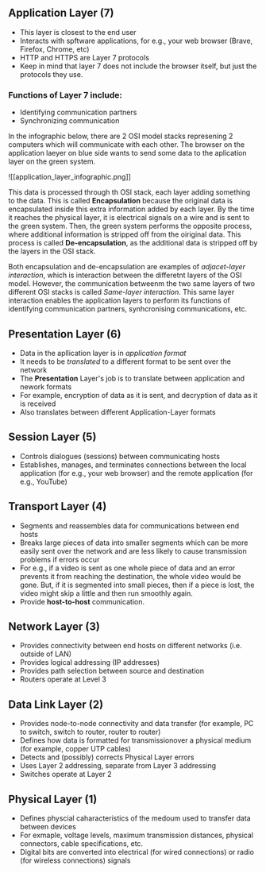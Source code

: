 ## Application Layer (7)
* This layer is closest to the end user
* Interacts with spftware applications, for e.g., your web browser (Brave, Firefox, Chrome, etc)
* HTTP and HTTPS are Layer 7 protocols
* Keep in mind that layer 7 does not include the browser itself, but just the protocols they use.

### Functions of Layer 7 include:
* Identifying communication partners
* Synchronizing communication

In the infographic below, there are 2 OSI model stacks  represening 2 computers which will communicate with each other. The browser on the application laeyer on blue side wants to send some data to the aplication layer on the green system. 

![[application_layer_infographic.png]]

This data is processed through th OSI stack, each layer adding something to the data. This is called **Encapsulation** because the original data is encapsulated inside this extra information added by each layer.  By the time it reaches the physical layer, it is electrical signals on a wire and is sent to the green system. Then, the green system performs the opposite process, where additional information is stripped off from the oiriginal data. This process is called **De-encapsulation**, as the additional data is stripped off by the layers in the OSI stack.

Both encapsulation and de-encapsulation are examples of *adjacet-layer interaction*, which is interaction between the differetnt layers of the OSI model. However, the communication betweenm the two same layers of two different OSI stacks is called *Same-layer interaction*. This same layer interaction enables the application layers to perform its functions of identifying communication partners, synhcronising communications, etc.

## Presentation Layer (6)
* Data in the apllication layer is in *application format*
* It needs to be *translated* to a different format to be sent over the network
* The **Presentation** Layer's job is to translate between application and nework formats
* For example, encryption of data as it is sent, and decryption of data as it is received
* Also translates between different Application-Layer formats

## Session Layer (5)
* Controls dialogues (sessions) between communicating hosts
* Establishes, manages, and terminates connections between the local application (for e.g., your web browser) and the remote application (for e.g., YouTube)

## Transport Layer (4)
* Segments and reassembles data for communications between end hosts
* Breaks large pieces of data into smaller segments which can be more easily sent over the network and are less likely to cause transmission problems if errors occur
* For e.g., if a video is sent as one whole piece of data and an error prevents it from reaching the destination, the whole video would be gone. But, if it is segmented into small pieces, then if a piece is lost, the video might skip a little and then run smoothly again.
* Provide **host-to-host** communication.

## Network Layer (3)
* Provides connectivity between end hosts on different networks (i.e. outside of LAN)
* Provides logical addressing (IP addresses)
* Provides path selection between source and destination
* Routers operate at Level 3

## Data Link Layer (2)
* Provides node-to-node connectivity and data transfer (for example, PC to switch, switch to router, router to router)
* Defines how data is formatted for transmissionover a physical medium (for example, copper UTP cables)
* Detects and (possibly) corrects Physical Layer errors
* Uses Layer 2 addressing, separate from Layer 3 addressing
* Switches operate at Layer 2

## Physical Layer (1)
* Defines physcial caharacteristics of the medoum used to transfer data between devices
* For exmaple, voltage levels, maximum transmission distances, physical connectors, cable specifications, etc.
* Digital bits are converted into electrical (for wired connections) or radio (for wireless connections) signals